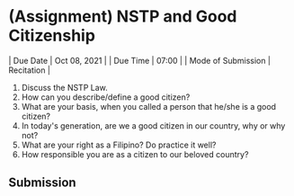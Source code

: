 # (Assignment) NSTP and Good Citizenship

| Due Date           | Oct 08, 2021 |
| Due Time           | 07:00        |
| Mode of Submission | Recitation   |

1. Discuss the NSTP Law.
2. How can you describe/define a good citizen?
3. What are your basis, when you called a person that he/she is a good citizen?
4. In today's generation, are we a good citizen in our country, why or why not?
5. What are your right as a Filipino? Do practice it well?
6. How responsible you are as a citizen to our beloved country?

## Submission
